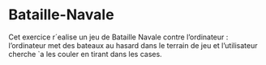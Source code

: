 # Bataille-Navale

Cet exercice r´ealise un jeu de Bataille Navale contre l’ordinateur : l’ordinateur met des
bateaux au hasard dans le terrain de jeu et l’utilisateur cherche `a les couler en tirant
dans les cases.
